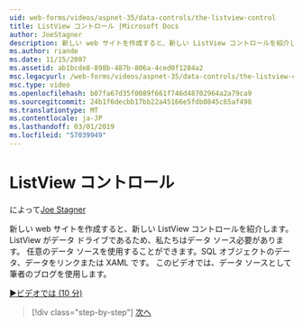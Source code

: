 ```yaml
---
uid: web-forms/videos/aspnet-35/data-controls/the-listview-control
title: ListView コントロール |Microsoft Docs
author: JoeStagner
description: 新しい web サイトを作成すると、新しい ListView コントロールを紹介します。 ListView がデータ ドライブであるため、私たちはデータ ソース必要があります。 すべてのデータを使用することができます.
ms.author: riande
ms.date: 11/15/2007
ms.assetid: ab1bcde8-898b-487b-806a-4ced0f1284a2
msc.legacyurl: /web-forms/videos/aspnet-35/data-controls/the-listview-control
msc.type: video
ms.openlocfilehash: b07fa67d35f0089f661f746d48702964a2a79ca9
ms.sourcegitcommit: 24b1f6decbb17bb22a45166e5fdb0845c65af498
ms.translationtype: MT
ms.contentlocale: ja-JP
ms.lasthandoff: 03/01/2019
ms.locfileid: "57039949"
---
```

<a name="the-listview-control"></a>ListView コントロール
====================
によって[Joe Stagner](https://github.com/JoeStagner)

新しい web サイトを作成すると、新しい ListView コントロールを紹介します。 ListView がデータ ドライブであるため、私たちはデータ ソース必要があります。 任意のデータ ソースを使用することができます。SQL オブジェクトのデータ、データをリンクまたは XAML です。 このビデオでは、データ ソースとして筆者のブログを使用します。

[&#9654;ビデオでは (10 分)](https://channel9.msdn.com/Blogs/ASP-NET-Site-Videos/the-listview-control)

> [!div class="step-by-step"]
> [次へ](the-datapager-control.md)
